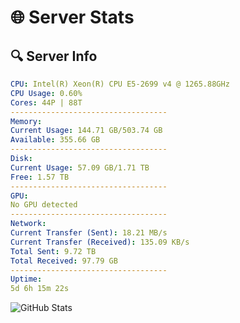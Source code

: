 # 🌐 Server Stats
## 🔍 Server Info
```yaml
CPU: Intel(R) Xeon(R) CPU E5-2699 v4 @ 1265.88GHz
CPU Usage: 0.60%
Cores: 44P | 88T
-----------------------------------
Memory:
Current Usage: 144.71 GB/503.74 GB
Available: 355.66 GB
-----------------------------------
Disk:
Current Usage: 57.09 GB/1.71 TB
Free: 1.57 TB
-----------------------------------
GPU:
No GPU detected
-----------------------------------
Network:
Current Transfer (Sent): 18.21 MB/s
Current Transfer (Received): 135.09 KB/s
Total Sent: 9.72 TB
Total Received: 97.79 GB
-----------------------------------
Uptime:
5d 6h 15m 22s
```
![GitHub Stats](https://img.shields.io/badge/Updated-2025-03-13_03:38:11-blue)